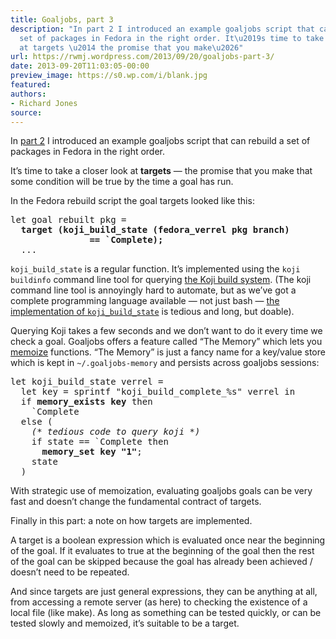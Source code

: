 ```yaml
---
title: Goaljobs, part 3
description: "In part 2 I introduced an example goaljobs script that can rebuild a
  set of packages in Fedora in the right order. It\u2019s time to take a closer look
  at targets \u2014 the promise that you make\u2026"
url: https://rwmj.wordpress.com/2013/09/20/goaljobs-part-3/
date: 2013-09-20T11:03:05-00:00
preview_image: https://s0.wp.com/i/blank.jpg
featured:
authors:
- Richard Jones
source:
---
```


<p>In <a href="https://rwmj.wordpress.com/2013/09/20/goaljobs-part-2/">part 2</a> I introduced an example goaljobs script that can rebuild a set of packages in Fedora in the right order.</p>
<p>It&rsquo;s time to take a closer look at <b>targets</b> &mdash; the promise that you make that some condition will be true by the time a goal has run.</p>
<p>In the Fedora rebuild script the goal targets looked like this:</p>
<pre>
let goal rebuilt pkg =
  <b>target (koji_build_state (fedora_verrel pkg branch)
               == `Complete);</b>
  ...
</pre>
<p><code>koji_build_state</code> is a regular function.  It&rsquo;s implemented using the <code>koji buildinfo</code> command line tool for querying <a href="http://koji.fedoraproject.org/koji/">the Koji build system</a>.  (The koji command line tool is annoyingly hard to automate, but as we&rsquo;ve got a complete programming language available &mdash; not just bash &mdash; <a href="http://git.annexia.org/?p=goals.git%3Ba=blob%3Bf=fedora.ml%3Bhb=HEAD">the implementation of <code>koji_build_state</code></a> is tedious and long, but doable).</p>
<p>Querying Koji takes a few seconds and we don&rsquo;t want to do it every time we check a goal.  Goaljobs offers a feature called &ldquo;The Memory&rdquo; which lets you <a href="http://perl.plover.com/Memoize/doc.html#description">memoize</a> functions.  &ldquo;The Memory&rdquo; is just a fancy name for a key/value store which is kept in <code>~/.goaljobs-memory</code> and persists across goaljobs sessions:</p>
<pre>
let koji_build_state verrel =
  let key = sprintf &quot;koji_build_complete_%s&quot; verrel in
  if <b>memory_exists key</b> then
    `Complete
  else (
    <i>(* tedious code to query koji *)</i>
    if state == `Complete then
      <b>memory_set key &quot;1&quot;</b>;
    state
  )
</pre>
<p>With strategic use of memoization, evaluating goaljobs goals can be very fast and doesn&rsquo;t change the fundamental contract of targets.</p>
<p>Finally in this part: a note on how targets are implemented.</p>
<p>A target is a boolean expression which is evaluated once near the beginning of the goal.  If it evaluates to true at the beginning of the goal then the rest of the goal can be skipped because the goal has already been achieved / doesn&rsquo;t need to be repeated.</p>
<p>And since targets are just general expressions, they can be anything at all, from accessing a remote server (as here) to checking the existence of a local file (like make).  As long as something can be tested quickly, or can be tested slowly and memoized, it&rsquo;s suitable to be a target.</p>

